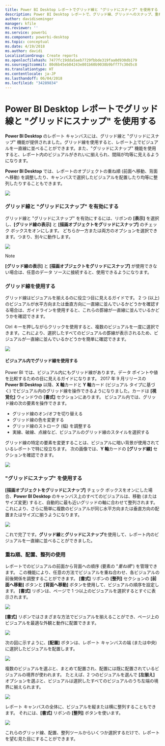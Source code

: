 ```yaml
---
title: Power BI Desktop レポートでグリッド線と "グリッドにスナップ" を使用する
description: Power BI Desktop レポートで、グリッド線、グリッドへのスナップ、重ね順、配置、および分布を使用する
author: davidiseminger
manager: kfile
ms.reviewer: ''
ms.service: powerbi
ms.component: powerbi-desktop
ms.topic: conceptual
ms.date: 4/19/2018
ms.author: davidi
LocalizationGroup: Create reports
ms.openlocfilehash: 7477fc19dda5aeb7729fbbde319faa0d930db179
ms.sourcegitcommit: 80d6b45eb84243e801b60b9038b9bff77c30d5c8
ms.translationtype: HT
ms.contentlocale: ja-JP
ms.lasthandoff: 06/04/2018
ms.locfileid: "34289834"
---
```

# <a name="use-gridlines-and-snap-to-grid-in-power-bi-desktop-reports"></a>Power BI Desktop レポートでグリッド線と "グリッドにスナップ" を使用する
**Power BI Desktop** のレポート キャンバスには、グリッド線と "グリッドにスナップ" 機能が提供されました。グリッド線を使用すると、レポート上でビジュアルを一直線に並べることができます。また、"グリッドにスナップ" 機能を使用すると、レポート内のビジュアルがきれいに揃えられ、間隔が均等に見えるようになります。

**Power BI Desktop** では、レポートのオブジェクトの重ね順 (前面へ移動、背面へ移動) を調整したり、キャンバスで選択したビジュアルを配置したり均等に整列したりすることもできます。

![](media/desktop-gridlines-snap-to-grid/snap-to-grid_0.png)

### <a name="enabling-gridlines-and-snap-to-grid"></a>グリッド線と "グリッドにスナップ" を有効にする
グリッド線と "グリッドにスナップ" を有効にするには、リボンの **[表示]** を選択し、**[グリッド線の表示]** と **[描画オブジェクトをグリッドにスナップ]** のチェック ボックスをオンにします。 どちらか一方または両方のオプションを選択できます。つまり、別々に動作します。

![](media/desktop-gridlines-snap-to-grid/snap-to-grid_1.png)

> [!NOTE]
> **[グリッド線の表示]** と **[描画オブジェクトをグリッドにスナップ]** が使用できない場合は、任意のデータ ソースに接続すると、使用できるようになります。
> 
> 

### <a name="using-gridlines"></a>グリッド線を使用する
グリッド線はビジュアルを揃えるのに役立つ目に見えるガイドです。 2 つ (以上) のビジュアルが水平方向または垂直方向に一直線に並んでいるかどうかを確認する場合は、ガイドラインを使用すると、これらの罫線が一直線に並んでいるかどうかを確認できます。

Ctrl キーを押しながらクリックを使用すると、複数のビジュアルを一度に選択できます。これにより、選択したすべてのビジュアルの罫線が表示されるため、ビジュアルが一直線に並んでいるかどうかを簡単に確認できます。

![](media/desktop-gridlines-snap-to-grid/snap-to-grid_2.png)

#### <a name="using-gridlines-inside-visuals"></a>ビジュアル内でグリッド線を使用する
Power BI では、ビジュアル内にもグリッド線があります。データ ポイントや値を比較するための目に見えるガイドになります。 2017 年 9 月リリースの **Power BI Desktop** 以降、**X 軸**カードと **Y 軸**カード (ビジュアル タイプに基づく) でビジュアル内のグリッド線を操作できるようになりました。カードは **[視覚化]** ウィンドウの **[書式]** セクションにあります。 ビジュアル内では、グリッド線の次の要素を操作できます。

* グリッド線のオン/オフを切り替える
* グリッド線の色を変更する
* グリッド線のストローク (幅) を調整する
* 実線、破線、点線など、ビジュアルのグリッド線のスタイルを選択する

グリッド線の特定の要素を変更することは、ビジュアルに暗い背景が使用されているレポートで特に役立ちます。 次の画像では、**Y 軸**カードの **[グリッド線]** セクションを確認できます。

![](media/desktop-gridlines-snap-to-grid/snap-to-grid_9.png)

### <a name="using-snap-to-grid"></a>"グリッドにスナップ" を使用する
**[描画オブジェクトをグリッドにスナップ]** チェック ボックスをオンにした場合、**Power BI Desktop** のキャンバス上のすべてのビジュアルは、移動 (またはサイズ変更) すると、自動的に最も近いグリッドの軸に合わせて整列されます。これにより、さらに簡単に複数のビジュアルが同じ水平方向または垂直方向の配置またはサイズに揃うようになります。

![](media/desktop-gridlines-snap-to-grid/snap-to-grid_3.png)

これで完了です。**グリッド線**と**グリッドにスナップ**を使用して、レポート内のビジュアルを一直線に並べることができました。

### <a name="using-z-order-align-and-distribute"></a>重ね順、配置、整列の使用
レポートでのビジュアルの前面から背面への順序 (要素の "*重ね順*") を管理できます。 この機能により、任意の方法でビジュアルを重ね合わせ、各ビジュアルの前後関係を調整することができます。 **[書式]** リボンの **[整列]** セクションの **[前面へ移動]** ボタンと **[背面へ移動]** ボタンを使用して、ビジュアルの順序を設定します。 **[書式]** リボンは、ページで 1 つ以上のビジュアルを選択するとすぐに表示されます。

![](media/desktop-gridlines-snap-to-grid/snap-to-grid_4.png)

**[書式]** リボンではさまざまな方法でビジュアルを揃えることができ、ページ上のビジュアルを最適な外観と動作に配置できます。

![](media/desktop-gridlines-snap-to-grid/snap-to-grid_5.png)

次の図に示すように、**[配置]** ボタンは、レポート キャンバスの端 (または中央) に選択したビジュアルを配置します。

![](media/desktop-gridlines-snap-to-grid/snap-to-grid_6.png)

複数のビジュアルを選ぶと、まとめて配置され、配置には既に配置されているビジュアルの境界が使われます。 たとえば、2 つのビジュアルを選んで **[左揃え]** オプションを選ぶと、ビジュアルは選択したすべてのビジュアルのうち左端の境界に揃えられます。

![](media/desktop-gridlines-snap-to-grid/snap-to-grid_7.png)

レポート キャンバスの全体に、ビジュアルを縦または横に整列することもできます。 それには、**[書式]** リボンの **[整列]** ボタンを使います。

![](media/desktop-gridlines-snap-to-grid/snap-to-grid_8.png)

これらのグリッド線、配置、整列ツールからいくつか選択するだけで、レポートを望む見た目にすることができます。

